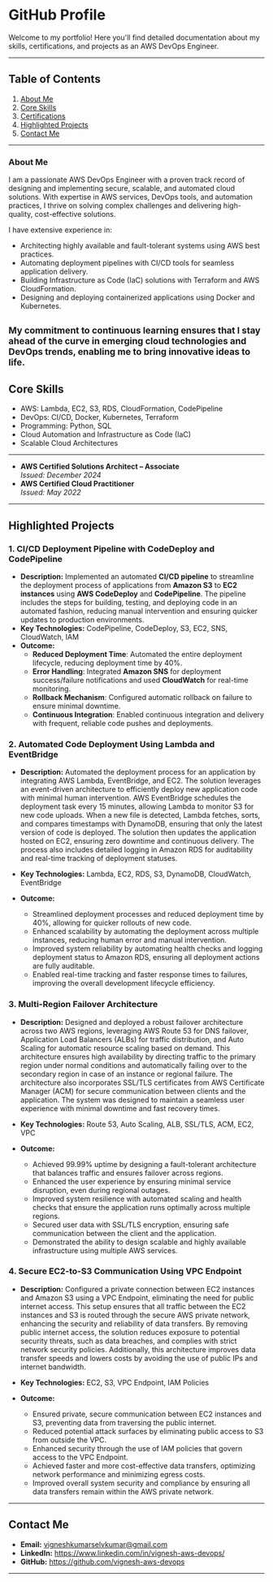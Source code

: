 # GitHub Profile

Welcome to my portfolio! Here you'll find detailed documentation about my skills, certifications, and projects as an AWS DevOps Engineer.

---

## **Table of Contents**
1. [About Me](#about-me)
2. [Core Skills](#core-skills)
3. [Certifications](#certifications)
4. [Highlighted Projects](#highlighted-projects)
5. [Contact Me](#contact-me)

---

### **About Me**
I am a passionate AWS DevOps Engineer with a proven track record of designing and implementing secure, scalable, and automated cloud solutions. With expertise in AWS services, DevOps tools, and automation practices, I thrive on solving complex challenges and delivering high-quality, cost-effective solutions.

I have extensive experience in:
- Architecting highly available and fault-tolerant systems using AWS best practices.
- Automating deployment pipelines with CI/CD tools for seamless application delivery.
- Building Infrastructure as Code (IaC) solutions with Terraform and AWS CloudFormation.
- Designing and deploying containerized applications using Docker and Kubernetes.
  
<sub>My commitment to continuous learning ensures that I stay ahead of the curve in emerging cloud technologies and DevOps trends, enabling me to bring innovative ideas to life.</sub>
---

## **Core Skills**
- AWS: Lambda, EC2, S3, RDS, CloudFormation, CodePipeline
- DevOps: CI/CD, Docker, Kubernetes, Terraform
- Programming: Python, SQL
- Cloud Automation and Infrastructure as Code (IaC)
- Scalable Cloud Architectures

---

- **AWS Certified Solutions Architect – Associate**  
  *Issued: December 2024*  
- **AWS Certified Cloud Practitioner**  
  *Issued: May 2022*

---

## **Highlighted Projects**

### **1. CI/CD Deployment Pipeline with CodeDeploy and CodePipeline**
- **Description:** Implemented an automated **CI/CD pipeline** to streamline the deployment process of applications from **Amazon S3** to **EC2 instances** using **AWS CodeDeploy** and **CodePipeline**. The pipeline includes the steps for building, testing, and deploying code in an automated fashion, reducing manual intervention and ensuring quicker updates to production environments.
- **Key Technologies:** CodePipeline, CodeDeploy, S3, EC2, SNS, CloudWatch, IAM
- **Outcome:** 
  - **Reduced Deployment Time**: Automated the entire deployment lifecycle, reducing deployment time by 40%.
  - **Error Handling**: Integrated **Amazon SNS** for deployment success/failure notifications and used **CloudWatch** for real-time monitoring.
  - **Rollback Mechanism**: Configured automatic rollback on failure to ensure minimal downtime.
  - **Continuous Integration**: Enabled continuous integration and delivery with frequent, reliable code pushes and deployments.
    
### 2. **Automated Code Deployment Using Lambda and EventBridge**
- **Description:** Automated the deployment process for an application by integrating AWS Lambda, EventBridge, and EC2. The solution leverages an event-driven architecture to efficiently deploy new application code with minimal human intervention. AWS EventBridge schedules the deployment task every 15 minutes, allowing Lambda to monitor S3 for new code uploads. When a new file is detected, Lambda fetches, sorts, and compares timestamps with DynamoDB, ensuring that only the latest version of code is deployed. The solution then updates the application hosted on EC2, ensuring zero downtime and continuous delivery. The process also includes detailed logging in Amazon RDS for auditability and real-time tracking of deployment statuses.

- **Key Technologies:** Lambda, EC2, RDS, S3, DynamoDB, CloudWatch, EventBridge

- **Outcome:** 
  - Streamlined deployment processes and reduced deployment time by 40%, allowing for quicker rollouts of new code.
  - Enhanced scalability by automating the deployment across multiple instances, reducing human error and manual intervention.
  - Improved system reliability by automating health checks and logging deployment status to Amazon RDS, ensuring all deployment actions are fully auditable.
  - Enabled real-time tracking and faster response times to failures, improving the overall development lifecycle efficiency.
    
### **3. Multi-Region Failover Architecture**
- **Description:** Designed and deployed a robust failover architecture across two AWS regions, leveraging AWS Route 53 for DNS failover, Application Load Balancers (ALBs) for traffic distribution, and Auto Scaling for automatic resource scaling based on demand. This architecture ensures high availability by directing traffic to the primary region under normal conditions and automatically failing over to the secondary region in case of an instance or regional failure. The architecture also incorporates SSL/TLS certificates from AWS Certificate Manager (ACM) for secure communication between clients and the application. The system was designed to maintain a seamless user experience with minimal downtime and fast recovery times.

- **Key Technologies:** Route 53, Auto Scaling, ALB, SSL/TLS, ACM, EC2, VPC

- **Outcome:** 
  - Achieved 99.99% uptime by designing a fault-tolerant architecture that balances traffic and ensures failover across regions.
  - Enhanced the user experience by ensuring minimal service disruption, even during regional outages.
  - Improved system resilience with automated scaling and health checks that ensure the application runs optimally across multiple regions.
  - Secured user data with SSL/TLS encryption, ensuring safe communication between the client and the application.
  - Demonstrated the ability to design scalable and highly available infrastructure using multiple AWS services.

### **4. Secure EC2-to-S3 Communication Using VPC Endpoint**
- **Description:** Configured a private connection between EC2 instances and Amazon S3 using a VPC Endpoint, eliminating the need for public internet access. This setup ensures that all traffic between the EC2 instances and S3 is routed through the secure AWS private network, enhancing the security and reliability of data transfers. By removing public internet access, the solution reduces exposure to potential security threats, such as data breaches, and complies with strict network security policies. Additionally, this architecture improves data transfer speeds and lowers costs by avoiding the use of public IPs and internet bandwidth.

- **Key Technologies:** EC2, S3, VPC Endpoint, IAM Policies

- **Outcome:**
  - Ensured private, secure communication between EC2 instances and S3, preventing data from traversing the public internet.
  - Reduced potential attack surfaces by eliminating public access to S3 from outside the VPC.
  - Enhanced security through the use of IAM policies that govern access to the VPC Endpoint.
  - Achieved faster and more cost-effective data transfers, optimizing network performance and minimizing egress costs.
  - Improved overall system security and compliance by ensuring all data transfers remain within the AWS private network.

---

## **Contact Me**
- **Email:** vigneshkumarselvkumar@gmail.com
- **LinkedIn:** https://www.linkedin.com/in/vignesh-aws-devops/
- **GitHub:** https://github.com/vignesh-aws-devops

---
